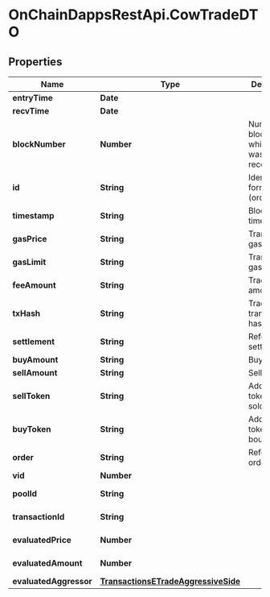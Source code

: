 # OnChainDappsRestApi.CowTradeDTO

## Properties

Name | Type | Description | Notes
------------ | ------------- | ------------- | -------------
**entryTime** | **Date** |  | [optional] 
**recvTime** | **Date** |  | [optional] 
**blockNumber** | **Number** | Number of block in which entity was recorded. | [optional] 
**id** | **String** | Identifier, format: (order id)|(transaction hash)|(event index). | [optional] 
**timestamp** | **String** | Block&#39;s timestamp. | [optional] 
**gasPrice** | **String** | Transaction&#39;s gas price. | [optional] 
**gasLimit** | **String** | Transaction&#39;s gas limit. | [optional] 
**feeAmount** | **String** | Trade&#39;s fee amount. | [optional] 
**txHash** | **String** | Trade event transaction hash. | [optional] 
**settlement** | **String** | Reference to settlement. | [optional] 
**buyAmount** | **String** | Buy amount. | [optional] 
**sellAmount** | **String** | Sell amount. | [optional] 
**sellToken** | **String** | Address of token that is sold. | [optional] 
**buyToken** | **String** | Address of token that is bought. | [optional] 
**order** | **String** | Reference to order. | [optional] 
**vid** | **Number** |  | [optional] 
**poolId** | **String** |  | [optional] [readonly] 
**transactionId** | **String** |  | [optional] [readonly] 
**evaluatedPrice** | **Number** |  | [optional] [readonly] 
**evaluatedAmount** | **Number** |  | [optional] [readonly] 
**evaluatedAggressor** | [**TransactionsETradeAggressiveSide**](TransactionsETradeAggressiveSide.md) |  | [optional] 


